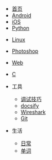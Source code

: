 * [首页](/)
* [Android](android/)
* [iOS](ios/)
* [Python](python/)
<!-- * [Shell](shell/) -->
* [Linux](/liunx/)
* [Photoshop](photoshop/)
* [Web](web/)
* [C](c/)

* 工具
    * [调试技巧](live/)
    * [docsify](tool/docsify.md)
    * [Wireshark](tool/Wireshark.md)
    * [Git](tool/git.md)

* 生活
  * [日常](live/)
  * [单词](live/keyword.md)
